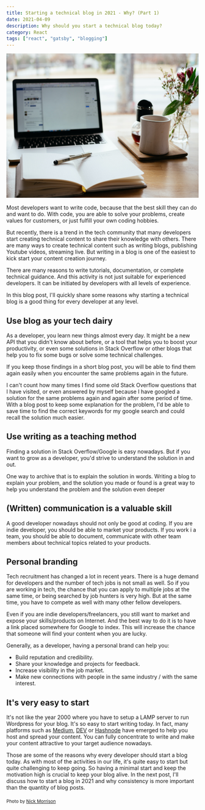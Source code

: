 ```yaml
---
title: Starting a technical blog in 2021 - Why? (Part 1)
date: 2021-04-09
description: Why should you start a technical blog today?
category: React
tags: ["react", "gatsby", "blogging"]
---
```


![writing blog](banner.jpeg)

Most developers want to write code, because that the best skill they can do and want to do. With code, you are able to solve your problems, create values for customers, or just fulfill your own coding hobbies.

But recently, there is a trend in the tech community that many developers start creating technical content to share their knowledge with others. There are many ways to create technical content such as writing blogs, publishing Youtube videos, streaming live. But writing in a blog is one of the easiest to kick start your content creation journey. 

There are many reasons to write tutorials, documentation, or complete technical guidance. And this activity is not just suitable for experienced developers. It can be initiated by developers with all levels of experience.

In this blog post, I'll quickly share some reasons why starting a technical blog is a good thing for every developer at any level.

## Use blog as your tech dairy

As a developer, you learn new things almost every day. It might be a new API that you didn't know about before, or a tool that helps you to boost your productivity, or even some solutions in Stack Overflow or other blogs that help you to fix some bugs or solve some technical challenges.

If you keep those findings in a short blog post, you will be able to find them again easily when you encounter the same problems again in the future.

I can't count how many times I find some old Stack Overflow questions that I have visited, or even answered by myself because I have googled a solution for the same problems again and again after some period of time. With a blog post to keep some explanation for the problem, I'd be able to save time to find the correct keywords for my google search and could recall the solution much easier.

## Use writing as a teaching method

Finding a solution in Stack Overflow/Google is easy nowadays. But if you want to grow as a developer, you'd strive to understand the solution in and out.

One way to archive that is to explain the solution in words. Writing a blog to explain your problem, and the solution you made or found is a great way to help you understand the problem and the solution even deeper

## (Written) communication is a valuable skill

A good developer nowadays should not only be good at coding. If you are indie developer, you should be able to market your products. If you work i a team, you should be able to document, communicate with other team members about technical topics related to your products.

## Personal branding

Tech recruitment has changed a lot in recent years. There is a huge demand for developers and the number of tech jobs is not small as well. So if you are working in tech, the chance that you can apply to multiple jobs at the same time, or being searched by job hunters is very high. But at the same time, you have to compete as well with many other fellow developers.

Even if you are indie developers/freelancers, you still want to market and expose your skills/products on Internet. And the best way to do it is to have a link placed somewhere for Google to index. This will increase the chance that someone will find your content when you are lucky.

Generally, as a developer, having a personal brand can help you:
- Build reputation and credibility.
- Share your knowledge and projects for feedback.
- Increase visibility in the job market.
- Make new connections with people in the same industry / with the same interest.

## It's very easy to start

It's not like the year 2000 where you have to setup a LAMP server to run Wordpress for your blog. It's so easy to start writing today. In fact, many platforms such as [Medium](https://medium.com/), [DEV](https://dev.to/) or [Hashnode](https://hashnode.com/) have emerged to help you host and spread your content. You can fully concentrate to write and make your content attractive to your target audience nowadays.

Those are some of the reasons why every developer should start a blog today. As with most of the activities in our life, it's quite easy to start but quite challenging to keep going. So having a minimal start and keep the motivation high is crucial to keep your blog alive. In the next post, I'll discuss how to start a blog in 2021 and why consistency is more important than the quantity of blog posts.

<sub>Photo by [Nick Morrison](https://unsplash.com/photos/FHnnjk1Yj7Y)<sub>
